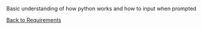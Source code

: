Basic understanding of how python works and how to input when prompted

[Back to Requirements](https://github.com/SirRexOfRider/CYBR404-UNK-Oregon-Trail/blob/main/Project/Requirements/Requirements.md)
